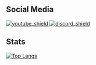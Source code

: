 [youtube_shield]: https://img.shields.io/badge/YouTube-red
[discord_shield]: https://img.shields.io/badge/Discord-blue
[youtube]: https://youtube.com/c/CorruptedBytes
[discord]: https://discord.io/CorruptedBytes

## Social Media
[ ![youtube_shield][] ][youtube]
[ ![discord_shield][] ][discord]

## Stats

[![Top Langs](https://github-readme-stats.vercel.app/api/top-langs/?username=CorruptedBytes&layout=compact&theme=tokyonight)](https://github.com/anuraghazra/github-readme-stats)
